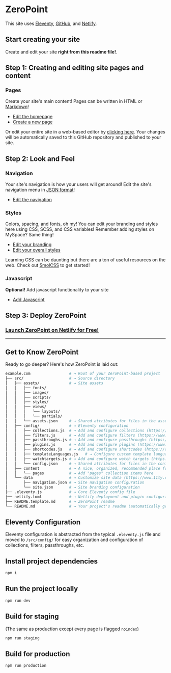 # ZeroPoint

This site uses [Eleventy](https://www.11ty.dev), [GitHub](https://github.com), and [Netlify](https://netlify.com).

## Start creating your site

Create and edit your site **right from this readme file!**.

## Step 1: Creating and editing site pages and content

### Pages

Create your site's main content! Pages can be written in HTML or [Markdown](https://www.markdownguide.org/basic-syntax/)!

* [Edit the homepage](https://github.com/MWDelaney/zeropoint/edit/master/src/pages/index.md)
* [Create a new page](https://github.com/MWDelaney/zeropoint/new/master/?filename=/src/pages/&value=---%0Atitle%3A%20Enter%20page%20title%20here%0A---)

Or edit your entire site in a web-based editor by [clicking here](https://github.dev/MWDelaney/zeropoint/). Your changes will be automatically saved to this GitHub repository and published to your site.

<!--

---
#### Posts
Blog posts
* [Create a new post](https://github.com/MWDelaney/zeropoint/new/master/?filename=/src/posts/&value=----%0Atitle%3A%20%22Enter%20post%20title%22%0Adate%3A%20%222025-01-01%0A---)

-->

## Step 2: Look and Feel

### Navigation

Your site's navigation is how your users will get around! Edit the site's navigation menu in [JSON format](https://developer.mozilla.org/en-US/docs/Learn/JavaScript/Objects/JSON)!

* [Edit the navigation](https://github.com/MWDelaney/zeropoint/edit/master/src/data/navigation.json)

### Styles

Colors, spacing, and fonts, oh my! You can edit your branding and styles here using CSS, SCSS, and CSS variables! Remember adding styles on MySpace? Same thing!

* [Edit your branding](https://github.com/MWDelaney/zeropoint/edit/master/src/assets/styles/_branding.scss)
* [Edit your overall styles](https://github.com/MWDelaney/zeropoint/edit/master/src/assets/styles/styles.scss)

Learning CSS can be daunting but there are a ton of useful resources on the web. Check out [SmolCSS](https://smolcss.dev) to get started!

### Javascript

**Optional!** Add javascript functionality to your site

* [Add Javascript](https://github.com/MWDelaney/zeropoint/edit/master/src/assets/scripts/main.js)

## Step 3: Deploy ZeroPoint

### [Launch ZeroPoint on Netlify for Free!](https://www.netlify.com/blog/2016/09/29/a-step-by-step-guide-deploying-on-netlify/)

---

## Get to Know ZeroPoint

Ready to go deeper? Here's how ZeroPoint is laid out:


```sh
example.com                 # → Root of your ZeroPoint-based project
├── src/                    # → Source directory
│   ├── assets/             # → Site assets
│   │   ├── fonts/
│   │   ├── images/
│   │   ├── scripts/
│   │   ├── styles/
│   │   ├── views/
│   │   │   └── layouts/
│   │   │   └── partials/
│   │   └── assets.json     # → Shared attributes for files in the assets directory
│   ├── config/             # → Eleventy configuration
│   │   ├── collections.js  # → Add and configure collections (https://www.11ty.dev/docs/collections/)
│   │   ├── filters.js      # → Add and configure filters (https://www.11ty.dev/docs/filters/)
│   │   ├── passthroughs.js # → Add and configure passthroughs (https://www.11ty.dev/docs/copy/)
│   │   ├── plugins.js      # → Add and configure plugins (https://www.11ty.dev/docs/plugins/)
│   │   ├── shortcodes.js   # → Add and configure shortcodes (https://www.11ty.dev/docs/shortcodes/)
│   │   ├── templateLanguages.js   # → Configure custom template languages (HINT: this is where ZeroPoint's Sass and Javascript pipelines are set up!) (https://www.11ty.dev/docs/languages/custom/)
│   │   ├── watchtargets.js # → Add and configure watch targets (https://www.11ty.dev/docs/watch-serve/)
│   │   └── config.json     # → Shared attributes for files in the config directory
│   ├── content             # → A nice, organized, recommended place for all site content
│   │   └── pages           # → Add "pages" collection items here
│   └── data                # → Customize site data (https://www.11ty.dev/docs/data/)
│       ├── navigation.json # → Site navigation configuration
│       └── site.json       # → Site branding configuration
├── .eleventy.js            # → Core Eleventy config file
├── netlify.toml            # → Netlify deployment and plugin configuration (optional)
├── README.template.md      # → ZeroPoint readme
└── README.md               # → Your project's readme (automatically generated when this template is used)
```

## Eleventy Configuration

Eleventy configuration is abstracted from the typical `.eleventy.js` file and moved to `/src/config/` for easy organization and configuration of collections, filters, passthroughs, etc.

## Install project dependencies

```bash
npm i
```

## Run the project locally

```bash
npm run dev
```

## Build for staging

(The same as production except every page is flagged `noindex`)

```bash
npm run staging
```

## Build for production

```bash
npm run production
```

